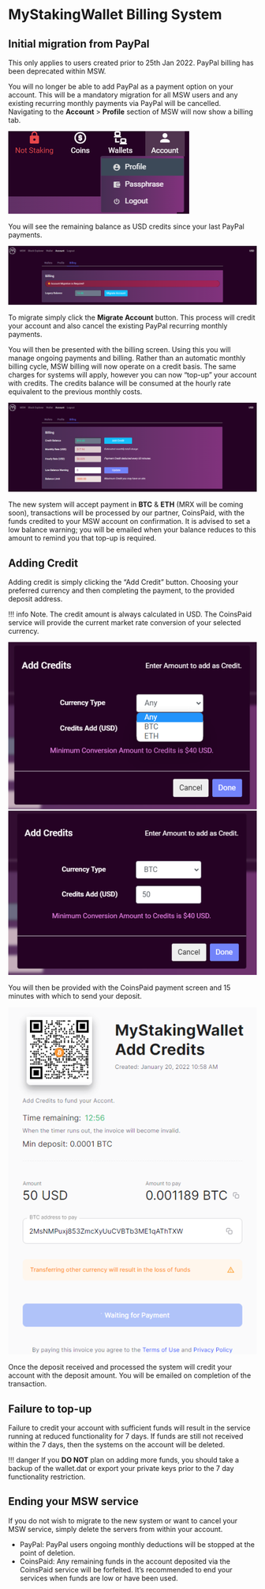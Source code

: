 # MyStakingWallet Billing System

## Initial migration from PayPal
This only applies to users created prior to 25th Jan 2022. PayPal billing has been deprecated within MSW.

You will no longer be able to add PayPal as a payment option on your account.
This will be a mandatory migration for all MSW users and any existing recurring monthly payments via PayPal will be cancelled.
Navigating to the **Account** > **Profile** section of MSW will now show a billing tab.


![account.png](../assets/msw/account.png)

You will see the remaining balance as USD credits since your last PayPal payments.

![migrate_billing.png](../assets/msw/migrate_billing.png)

To migrate simply click the **Migrate Account** button. This process will credit your account and also cancel the existing PayPal recurring monthly payments.

You will then be presented with the billing screen. Using this you will manage ongoing payments and billing.
Rather than an automatic monthly billing cycle, MSW billing will now operate on a credit basis. The same charges for systems will apply, however you can now “top-up” your account with credits. The credits balance will be consumed at the hourly rate equivalent to the previous monthly costs.

![billing_main.png](../assets/msw/billing_main.png)

The new system will accept payment in **BTC** & **ETH** (MRX will be coming soon), transactions will be processed by our partner, CoinsPaid, with the funds credited to your MSW account on confirmation.
It is advised to set a low balance warning; you will be emailed when your balance reduces to this amount to remind you that top-up is required.

## Adding Credit

Adding credit is simply clicking the “Add Credit” button. Choosing your preferred currency and then completing the payment, to the provided deposit address.

!!! info
    Note. The credit amount is always calculated in USD. The CoinsPaid service will provide the current market rate conversion of your selected currency.

![add_credit_1.png](../assets/msw/add_credit_1.png)
![add_credit_1.png](../assets/msw/add_credit_2.png)

You will then be provided with the CoinsPaid payment screen and 15 minutes with which to send your deposit.

![add_credit_1.png](../assets/msw/add_credit_3.png)

Once the deposit received and processed the system will credit your account with the deposit amount.
You will be emailed on completion of the transaction.


## Failure to top-up
Failure to credit your account with sufficient funds will result in the service running at reduced functionality for 7 days. If funds are still not received within the 7 days, then the systems on the account will be deleted.

!!! danger
    If you **DO NOT** plan on adding more funds, you should take a backup of the wallet.dat or export your private keys prior to the 7 day functionality restriction.

## Ending your MSW service
If you do not wish to migrate to the new system or want to cancel your MSW service, simply delete the servers from within your account. 

- PayPal: PayPal users ongoing monthly deductions will be stopped at the point of deletion.
- CoinsPaid: Any remaining funds in the account deposited via the CoinsPaid service will be forfeited. It’s recommended to end your services when funds are low or have been used.
